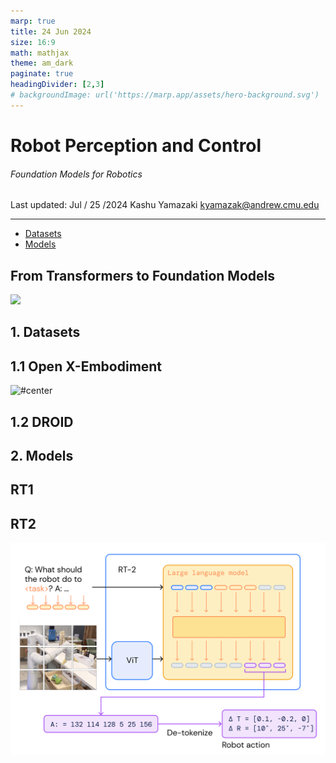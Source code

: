 ```yaml
---
marp: true
title: 24 Jun 2024
size: 16:9
math: mathjax
theme: am_dark
paginate: true
headingDivider: [2,3]
# backgroundImage: url('https://marp.app/assets/hero-background.svg')
---
```


<!-- _class: cover_b -->
<!-- _header: "" -->
<!-- _footer: "" -->
<!-- _paginate: "" -->

# Robot Perception and Control

###### Foundation Models for Robotics

Last updated: Jul / 25 /2024
Kashu Yamazaki
kyamazak@andrew.cmu.edu

---

<!-- _class: toc_a -->
<!-- _header: "" -->
<!-- _footer: "" -->
<!-- _paginate: "" -->

- [Datasets](#3)
- [Models]()

## From Transformers to Foundation Models

![](https://api.wandb.ai/files/vincenttu/images/projects/37228380/5a69d608.png)

##  1. Datasets

<!-- _class: trans -->
<!-- _footer: "" -->
<!-- _paginate: "" -->


## 1.1 Open X-Embodiment

![#center](https://robotics-transformer-x.github.io/img/overview.png)

## 1.2 DROID


##  2. Models

<!-- _class: trans -->
<!-- _footer: "" -->
<!-- _paginate: "" -->

## RT1



## RT2



![bg right:40% 100%](img/rt2_arch.png)